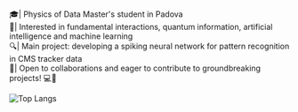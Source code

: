 🎓| Physics of Data Master's student in Padova  <br />
🚀| Interested in fundamental interactions, quantum information, artificial intelligence and machine learning<br />
🔍| Main project: developing a spiking neural network for pattern recognition in CMS tracker data  <br />
🔬| Open to collaborations and eager to contribute to groundbreaking projects! 💻🔬<br />


<!---
EmanueleCoradin/EmanueleCoradin is a ✨ special ✨ repository because its `README.md` (this file) appears on your GitHub profile.
You can click the Preview link to take a look at your changes.

[![Anurag's GitHub stats](https://github-readme-stats.vercel.app/api?username=EmanueleCoradin)](https://github.com/anuraghazra/github-readme-stats)
<br />
--->
![Top Langs](https://github-readme-stats.vercel.app/api/top-langs/?username=EmanueleCoradin&langs_count=8&size_weight=0.&hide=Gnuplot&count_weight=1)
